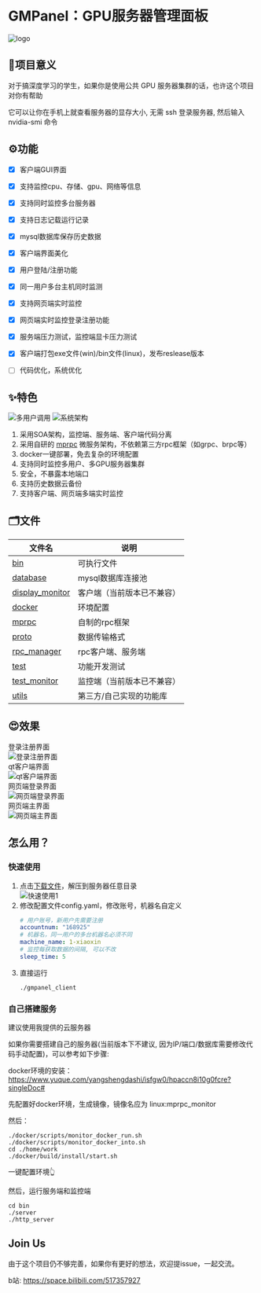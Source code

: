 # GMPanel：GPU服务器管理面板
![logo](./doc/img/logo.jpg)
## 🎉项目意义

对于搞深度学习的学生，如果你是使用公共 GPU 服务器集群的话，也许这个项目对你有帮助

它可以让你在手机上就查看服务器的显存大小, 无需 ssh 登录服务器, 然后输入 nvidia-smi 命令


## ⚙功能

- [x] 客户端GUI界面
- [x] 支持监控cpu、存储、gpu、网络等信息
- [x] 支持同时监控多台服务器
- [x] 支持日志记载运行记录
- [x] mysql数据库保存历史数据
- [x] 客户端界面美化
- [x] 用户登陆/注册功能
- [x] 同一用户多台主机同时监测
- [x] 支持网页端实时监控
- [x] 网页端实时监控登录注册功能
- [x] 服务端压力测试，监控端显卡压力测试
- [x] 客户端打包exe文件(win)/bin文件(linux)，发布reslease版本
- [ ] 代码优化，系统优化




## ✨特色
![多用户调用](./doc/img/多用户调用流程.png)
![系统架构](./doc/img/系统架构.png)

1. 采用SOA架构，监控端、服务端、客户端代码分离
2. 采用自研的 [mprpc](https://github.com/yzfzzz/mprpc) 微服务架构，不依赖第三方rpc框架（如grpc、brpc等）
3. docker一键部署，免去复杂的环境配置
4. 支持同时监控多用户、多GPU服务器集群
5. 安全，不暴露本地端口
6. 支持历史数据云备份
7. 支持客户端、网页端多端实时监控



## 🗂文件

| 文件名                                                       | 说明              |
| ------------------------------------------------------------ | ----------------- |
| [bin](https://github.com/yzfzzz/linux-monitor/tree/main/bin) | 可执行文件        |
| [database](https://github.com/yzfzzz/linux-monitor/tree/main/database) | mysql数据库连接池  |
| [display_monitor](https://github.com/yzfzzz/linux-monitor/tree/main/display_monitor) | 客户端（当前版本已不兼容）               |
| [docker](https://github.com/yzfzzz/linux-monitor/tree/main/docker) | 环境配置          |
| [mprpc](https://github.com/yzfzzz/linux-monitor/tree/main/mprpc) | 自制的rpc框架     |
| [proto](https://github.com/yzfzzz/linux-monitor/tree/main/proto) | 数据传输格式      |
| [rpc_manager](https://github.com/yzfzzz/linux-monitor/tree/main/rpc_manager) | rpc客户端、服务端 |
| [test](https://github.com/yzfzzz/linux-monitor/tree/main/test) | 功能开发测试      |
| [test_monitor](https://github.com/yzfzzz/linux-monitor/tree/main/test_monitor) | 监控端（当前版本已不兼容）            |
| [utils](https://github.com/yzfzzz/linux-monitor/tree/main/utils) | 第三方/自己实现的功能库  |

## 😍效果
登录注册界面<br>
![登录注册界面](./doc/img/登录注册界面.png)<br>
qt客户端界面<br>
![qt客户端界面](./doc/img/qt客户端界面.png)<br>
网页端登录界面<br>
![网页端登录界面](./doc/img/网页端登录界面.png)<br>
网页端主界面<br>
![网页端主界面](./doc/img/网页端主界面.png)<br>

## 怎么用？
### 快速使用
1. 点击[下载文件](https://github.com/yzfzzz/GMPanel/releases/tag/v0.8.1)，解压到服务器任意目录<br>
![快速使用1](./doc/img/快速使用1.png)<br>
2. 修改配置文件config.yaml，修改账号，机器名自定义
    ```yaml
    # 用户账号，新用户先需要注册
    accountnum: "168925"
    # 机器名，同一用户的多台机器名必须不同
    machine_name: 1-xiaoxin
    # 监控每获取数据的间隔, 可以不改
    sleep_time: 5
    ```
3. 直接运行
    ```shell
    ./gmpanel_client
    ```
### 自己搭建服务
建议使用我提供的云服务器

如果你需要搭建自己的服务器(当前版本下不建议, 因为IP/端口/数据库需要修改代码手动配置)，可以参考如下步骤:

docker环境的安装：https://www.yuque.com/yangshengdashi/isfgw0/hpaccn8i10g0fcre?singleDoc#

先配置好docker环境，生成镜像，镜像名应为 linux:mprpc_monitor

然后：

```shell
./docker/scripts/monitor_docker_run.sh
./docker/scripts/monitor_docker_into.sh
cd ./home/work
./docker/build/install/start.sh
```

一键配置环境👆

然后，运行服务端和监控端

```shell
cd bin
./server
./http_server
```
## Join Us
由于这个项目仍不够完善，如果你有更好的想法，欢迎提issue，一起交流。

b站: https://space.bilibili.com/517357927
